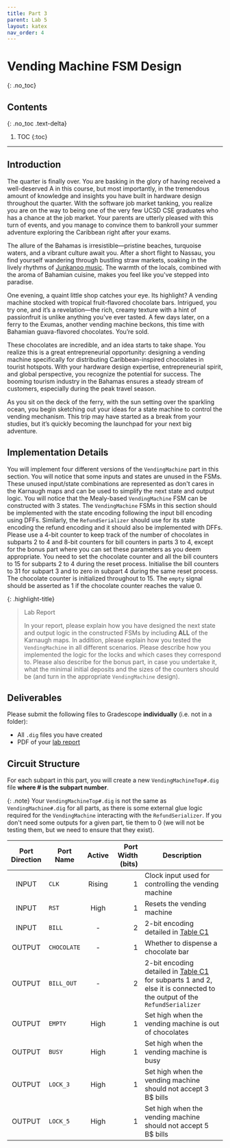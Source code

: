 ```yaml
---
title: Part 3
parent: Lab 5
layout: katex
nav_order: 4
---
```


# Vending Machine FSM Design
{: .no_toc}

## Contents
{: .no_toc .text-delta}

1. TOC
{:toc}

---
## Introduction

The quarter is finally over.
You are basking in the glory of having received a well-deserved A in this course, but most importantly, in the tremendous amount of knowledge and insights you have built in hardware design throughout the quarter.
With the software job market tanking, you realize you are on the way to being one of the very few UCSD CSE graduates who has a chance at the job market.
Your parents are utterly pleased with this turn of events, and you manage to convince them to bankroll your summer adventure exploring the Caribbean right after your exams.

The allure of the Bahamas is irresistible—pristine beaches, turquoise waters, and a vibrant culture await you.
After a short flight to Nassau, you find yourself wandering through bustling straw markets, soaking in the lively rhythms of [Junkanoo music](https://youtu.be/2iry2vI0-To?si=bEG-TfmB6SWEXcvh).
The warmth of the locals, combined with the aroma of Bahamian cuisine, makes you feel like you've stepped into paradise.

One evening, a quaint little shop catches your eye.
Its highlight? 
A vending machine stocked with tropical fruit-flavored chocolate bars.
Intrigued, you try one, and it’s a revelation—the rich, creamy texture with a hint of passionfruit is unlike anything you've ever tasted.
A few days later, on a ferry to the Exumas, another vending machine beckons, this time with Bahamian guava-flavored chocolates.
You’re sold.

These chocolates are incredible, and an idea starts to take shape.
You realize this is a great entrepreneurial opportunity: designing a vending machine specifically for distributing Caribbean-inspired chocolates in tourist hotspots.
With your hardware design expertise, entrepreneurial spirit, and global perspective, you recognize the potential for success.
The booming tourism industry in the Bahamas ensures a steady stream of customers, especially during the peak travel season.

As you sit on the deck of the ferry, with the sun setting over the sparkling ocean, you begin sketching out your ideas for a state machine to control the vending mechanism.
This trip may have started as a break from your studies, but it’s quickly becoming the launchpad for your next big adventure.

## Implementation Details

You will implement four different versions of the `VendingMachine` part in this section.
You will notice that some inputs and states are unused in the FSMs.
These unused input/state combinations are represented as don't cares in the Karnaugh maps and can be used to simplify the next state and output logic.
You will notice that the Mealy-based `VendingMachine` FSM can be constructed with 3 states.
The `VendingMachine` FSMs in this section should be implemented with the state encoding following the input bill encoding using DFFs.
Similarly, the `RefundSerializer` should use for its state encoding the refund encoding and it should also be implemented with DFFs.
Please use a 4-bit counter to keep track of the number of chocolates in subparts 2 to 4 and 8-bit counters for bill counters in parts 3 to 4, except for the bonus part where you can set these parameters as you deem appropriate.
You need to set the chocolate counter and all the bill counters to 15 for subparts 2 to 4 during the reset process.
Initialise the bill counters to 31 for subpart 3 and to zero in subpart 4 during the same reset process.
The chocolate counter is initialized throughout to 15.
The `empty` signal should be asserted as 1 if the chocolate counter reaches the value 0.

{: .highlight-title}
> Lab Report
>
> In your report, please explain how you have designed the next state and output logic in the constructed FSMs by including **ALL** of the Karnaugh maps.
> In addition, please explain how you tested the `VendingMachine` in all different scenarios.
> Please describe how you implemented the logic for the locks and which cases they correspond to.
> Please also describe for the bonus part, in case you undertake it, what the minimal initial deposits and the sizes of the counters should be (and turn in the appropriate `VendingMachine` design).

## Deliverables

Please submit the following files to Gradescope **individually** (i.e. not in a folder):

- All `.dig` files you have created 
- PDF of your [lab report](#lab-report)

## Circuit Structure

For each subpart in this part, you will create a new `VendingMachineTop#.dig` file **where # is the subpart number**.

{: .note}
Your `VendingMachineTop#.dig` is not the same as `VendingMachine#.dig` for all parts, as there is some external glue logic required for the `VendingMachine` interacting with the `RefundSerializer`.
If you don't need some outputs for a given part, tie them to 0 (we will not be testing them, but we need to ensure that they exist).

| Port Direction | Port Name       | Active | Port Width (bits) | Description                                                             |
|:--------------:|-----------------|:------:|------------------:|-------------------------------------------------------------------------|
|      INPUT     | `CLK`           | Rising |                 1 | Clock input used for controlling the vending machine                    |
|      INPUT     | `RST`           |  High  |                 1 | Resets the vending machine                                              |
|      INPUT     | `BILL`          |    -   |                 2 | 2-bit encoding detailed in [Table C1](https://cse140l.github.io/fa24-labs/docs/lab5/part3/basic_design#table-1) |
|     OUTPUT     | `CHOCOLATE`     |    -   |                 1 | Whether to dispense a chocolate bar                                     |
|     OUTPUT     | `BILL_OUT`      |    -   |                 2 | 2-bit encoding detailed in [Table C1](https://cse140l.github.io/fa24-labs/docs/lab5/part3/basic_design#table-2) for subparts 1 and 2, else it is connected to the output of the `RefundSerializer` |
|     OUTPUT     | `EMPTY`         |  High  |                 1 | Set high when the vending machine is out of chocolates                  |
|     OUTPUT     | `BUSY`          |  High  |                 1 | Set high when the vending machine is busy                               |
|     OUTPUT     | `LOCK_3`        |  High  |                 1 | Set high when the vending machine should not accept 3 B$ bills          |
|     OUTPUT     | `LOCK_5`        |  High  |                 1 | Set high when the vending machine should not accept 5 B$ bills          |
